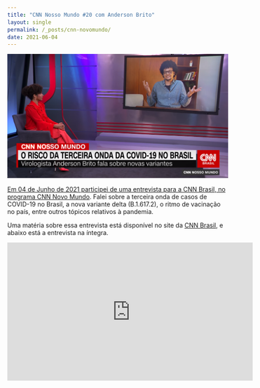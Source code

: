 ```yaml
---
title: "CNN Nosso Mundo #20 com Anderson Brito"
layout: single
permalink: /_posts/cnn-novomundo/
date: 2021-06-04
---
```


<a href="https://andersonbrito.github.io/_posts/cnn-novomundo/"><img src="/assets/images/cover-cnn-nossomundo.png" width="700">

Em 04 de Junho de 2021 participei de uma entrevista para a CNN Brasil, no programa [CNN Novo Mundo](https://www.youtube.com/watch?v=Z1EVhSsBx1s). Falei sobre a terceira onda de casos de COVID-19 no Brasil, a nova variante delta (B.1.617.2), o ritmo de vacinação no país, entre outros tópicos relativos à pandemia.

Uma matéria sobre essa entrevista está disponível no site da [CNN Brasil](https://www.cnnbrasil.com.br/entretenimento/2021/06/04/cnn-nosso-mundo-entrevista-o-virologista-anderson-brito), e abaixo está a entrevista na íntegra.


<iframe width="560" height="315" src="https://www.youtube.com/embed/Z1EVhSsBx1s" title="YouTube video player" frameborder="0" allow="accelerometer; autoplay; clipboard-write; encrypted-media; gyroscope; picture-in-picture" allowfullscreen></iframe>